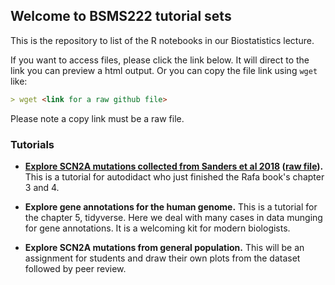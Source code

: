 ## Welcome to BSMS222 tutorial sets

This is the repository to list of the R notebooks in our Biostatistics lecture. 

If you want to access files, please click the link below. It will direct to the link you can preview a html output. Or you can copy the file link using `wget` like: 

```markdown
> wget <link for a raw github file>
```

Please note a copy link must be a raw file. 

### Tutorials

- **[Explore SCN2A mutations collected from Sanders et al 2018](https://htmlpreview.github.io/?https://github.com/joonan30/bsms222_123_an/blob/master/analyze_scn2a_mutations.nb.html) ([raw file](https://raw.githubusercontent.com/joonan30/bsms222_123_an/master/analyze_scn2a_mutations.Rmd)).** This is a tutorial for autodidact who just finished the Rafa book's chapter 3 and 4.  

- **Explore gene annotations for the human genome.** This is a tutorial for the chapter 5, tidyverse. Here we deal with many cases in data munging for gene annotations. It is a welcoming kit for modern biologists. 

- **Explore SCN2A mutations from general population.** This will be an assignment for students and draw their own plots from the dataset followed by peer review. 


